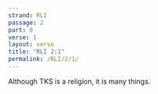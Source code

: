```yaml
---
strand: RLI
passage: 2
part: 0
verse: 1
layout: verse
title: "RLI 2:1"
permalink: /RLI/2/1/
---
```

Although TKS is a religion, it is many things.
